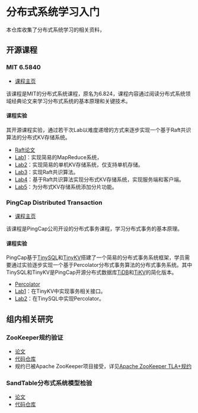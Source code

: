 # 分布式系统学习入门

本仓库收集了分布式系统学习的相关资料，

## 开源课程

### MIT 6.5840

* [课程主页](https://pdos.csail.mit.edu/6.824/index.html)

该课程是MIT的分布式系统课程，原名为6.824，课程内容通过阅读分布式系统领域经典论文来学习分布式系统的基本原理和关键技术。

#### 课程实验

其开源课程实验，通过若干次Lab以难度递增的方式来逐步实现一个基于Raft共识算法的分布式KV存储系统。

* [Raft论文](./papers/2014-ATC-Raft.pdf)
* [Lab1](https://pdos.csail.mit.edu/6.824/labs/lab-mr.html)：实现简易的MapReduce系统，
* [Lab2](https://pdos.csail.mit.edu/6.824/labs/lab-kvsrv.html)：实现简易的单机KV存储系统，仅支持单机存储。
* [Lab3](https://pdos.csail.mit.edu/6.824/labs/lab-raft.html)：实现Raft共识算法。
* [Lab4](https://pdos.csail.mit.edu/6.824/labs/lab-shard.html)：基于Raft共识算法实现分布式KV存储系统，实现服务端和客户端。
* [Lab5](https://pdos.csail.mit.edu/6.824/labs/lab-shard.html)：为分布式KV存储系统添加分片功能。

### PingCap Distributed Transaction

* [课程主页](https://learn.pingcap.cn/learner/course/750001)

该课程是PingCap公司开设的分布式事务课程，学习分布式事务的基本原理。

#### 课程实验

PingCap基于[TinySQL](https://github.com/talent-plan/tinysql)和[TinyKV](https://github.com/talent-plan/tinykv)搭建了一个简易的分布式事务系统框架，学员需要通过实验逐步实现一个基于Percolator分布式事务算法的分布式事务系统。其中TinySQL和TinyKV是PingCap开源分布式数据库[TiDB](https://github.com/pingcap/tidb)和[TiKV](https://github.com/tikv/tikv)的简化版本。

* [Percolator](./papers/2010-OSDI-Percolator.pdf)
* [Lab1](https://github.com/tiny-talent/distributed-txn/blob/master/tinykv/doc/lab1.md)：在TinyKV中实现事务相关接口。
* [Lab2](https://github.com/tiny-talent/distributed-txn/blob/master/tinysql/doc/lab2-README-zh_CN.md)：在TinySQL中实现Percolator。

## 组内相关研究

### ZooKeeper规约验证

* [论文](./papers/2023-SETTA-Spec_Zookeeper.pdf)
* [代码仓库](https://github.com/Disalg-ICS-NJU/zookeeper-tla-spec)
* 规约已被Apache ZooKeeper项目接受，详见[Apache ZooKeeper TLA+规约](https://github.com/apache/zookeeper/tree/master/zookeeper-specifications)

### SandTable分布式系统模型检验

* [论文](./papers/2024-EuroSys-SandTable.pdf)
* [代码仓库](https://github.com/tangruize/SandTable)